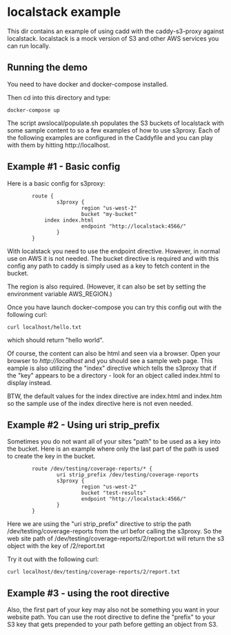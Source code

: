 
# localstack example

This dir contains an example of using cadd with the caddy-s3-proxy against localstack.  localstack is a mock version of S3 and other AWS services you can run locally.


## Running the demo

You need to have docker and docker-compose installed.

Then cd into this directory and type:
```
docker-compose up
```

The script awslocal/populate.sh populates the S3 buckets of localstack
with some sample content to so a few examples of how to use s3proxy.
Each of the following examples are configured in the Caddyfile and 
you can play with them by hitting http://localhost.  

## Example #1 - Basic config

Here is a basic config for s3proxy:
```
        route {
                s3proxy {
                        region "us-west-2"
                        bucket "my-bucket"
			index index.html
                        endpoint "http://localstack:4566/"
                }
        }
```

With localstack you need to use the endpoint directive.  However, in
normal use on AWS it is not needed.  The bucket directive is required
and with this config any path to caddy is simply used as a key to
fetch content in the bucket.

The region is also required.  (However, it can also be set by setting
the environment variable AWS_REGION.)

Once you have launch docker-compose you can try this config out with the following curl:
```
curl localhost/hello.txt
```
which should return "hello world".


Of course, the content can also be html and seen via a browser.  Open your
browser to *http://localhost* and you should see a sample web page.  This
eample is also utilizing the "index" directive which tells the s3proxy
that if the "key" appears to be a directory - look for an object called
index.html to display instead.

BTW, the default values for the index directive are index.html and index.htm
so the sample use of the index directive here is not even needed.

## Example #2 - Using uri strip_prefix 

Sometimes you do not want all of your sites "path" to be used as a
key into the bucket.  Here is an example where only the last part of
the path is used to create the key in the bucket.  
```
        route /dev/testing/coverage-reports/* {
                uri strip_prefix /dev/testing/coverage-reports
                s3proxy {
                        region "us-west-2"
                        bucket "test-results"
                        endpoint "http://localstack:4566/"
                }
        }
```
Here we are using the "uri strip_prefix" directive to strip the path 
/dev/testing/coverage-reports from the url befor calling the s3proxy.
So the web site path of /dev/testing/coverage-reports/2/report.txt will 
return the s3 object with the key of /2/report.txt

Try it out with the following curl:
```
curl localhost/dev/testing/coverage-reports/2/report.txt
```

## Example #3 - using the root directive

Also, the first part of your key may also not be something you want in
your website path.  You can use the root directive to define the "prefix"
to your S3 key that gets prepended to your path before getting an object
from S3.

